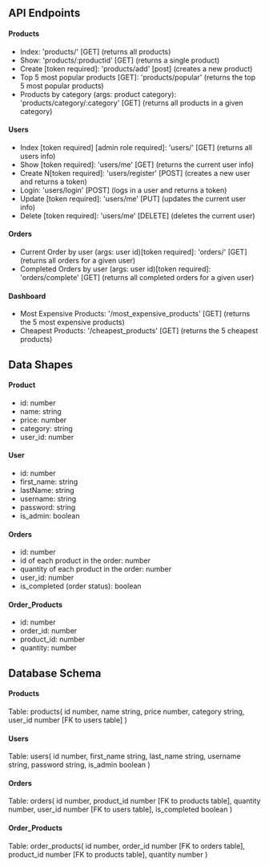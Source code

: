 ## API Endpoints
#### Products
- Index: 'products/' [GET] (returns all products)
- Show: 'products/:productid' [GET] (returns a single product)
- Create [token required]: 'products/add' [post] (creates a new product)
- Top 5 most popular products [GET]: 'products/popular' (returns the top 5 most popular products)
- Products by category (args: product category): 'products/category/:category' [GET] (returns all products in a given category)

#### Users
- Index [token required] [admin role required]: 'users/' [GET] (returns all users info)
- Show [token required]: 'users/me' [GET] (returns the current user info)
- Create N[token required]: 'users/register' [POST] (creates a new user and returns a token)
- Login: 'users/login' [POST] (logs in a user and returns a token)
- Update [token required]: 'users/me' [PUT] (updates the current user info)
- Delete [token required]: 'users/me' [DELETE] (deletes the current user)

#### Orders
- Current Order by user (args: user id)[token required]: 'orders/' [GET] (returns all orders for a given user)
- Completed Orders by user (args: user id)[token required]: 'orders/complete' [GET] (returns all completed orders for a given user)

#### Dashboard
- Most Expensive Products: '/most_expensive_products' [GET] (returns the 5 most expensive products)
- Cheapest Products: '/cheapest_products' [GET] (returns the 5 cheapest products)


## Data Shapes
#### Product
- id: number
- name: string
- price: number
- category: string
- user_id: number

#### User
- id: number
- first_name: string
- lastName: string
- username: string
- password: string
- is_admin: boolean

#### Orders
- id: number
- id of each product in the order: number
- quantity of each product in the order: number
- user_id: number
- is_completed (order status): boolean

#### Order_Products
- id: number
- order_id: number
- product_id: number
- quantity: number


## Database Schema
#### Products
Table: products(
    id number,
    name string,
    price number,
    category string,
    user_id number [FK to users table]
)

#### Users
Table: users(
    id number,
    first_name string,
    last_name string,
    username string,
    password string,
    is_admin boolean
)

#### Orders
Table: orders(
    id number,
    product_id number [FK to products table],
    quantity number,
    user_id number [FK to users table],
    is_completed boolean
)

#### Order_Products
Table: order_products(
    id number,
    order_id number [FK to orders table],
    product_id number [FK to products table],
    quantity number
)